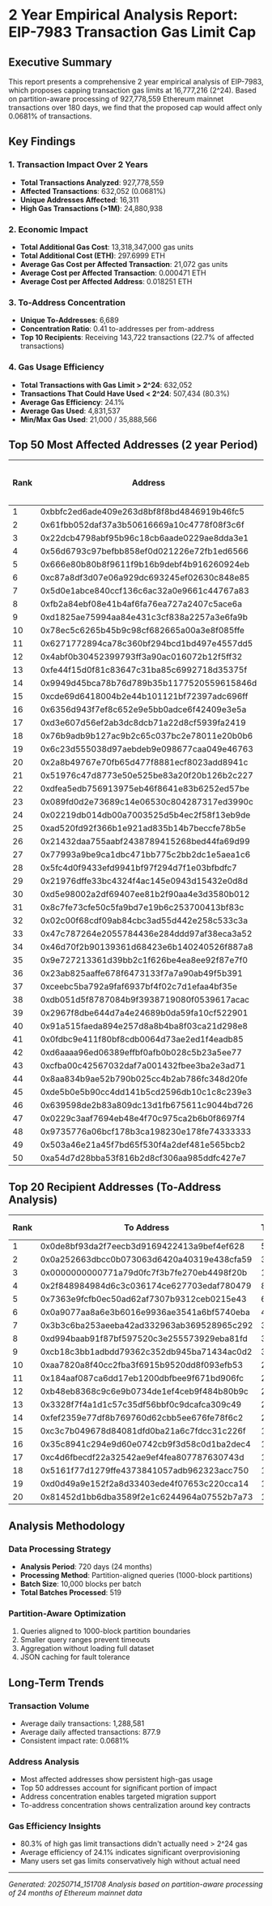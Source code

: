 # 2 Year Empirical Analysis Report: EIP-7983 Transaction Gas Limit Cap

## Executive Summary

This report presents a comprehensive 2 year empirical analysis of EIP-7983, which proposes capping transaction gas limits at 16,777,216 (2^24). Based on partition-aware processing of 927,778,559 Ethereum mainnet transactions over 180 days, we find that the proposed cap would affect only 0.0681% of transactions.

## Key Findings

### 1. Transaction Impact Over 2 Years
- **Total Transactions Analyzed**: 927,778,559
- **Affected Transactions**: 632,052 (0.0681%)
- **Unique Addresses Affected**: 16,311
- **High Gas Transactions (>1M)**: 24,880,938

### 2. Economic Impact
- **Total Additional Gas Cost**: 13,318,347,000 gas units
- **Total Additional Cost (ETH)**: 297.6999 ETH
- **Average Gas Cost per Affected Transaction**: 21,072 gas units
- **Average Cost per Affected Transaction**: 0.000471 ETH
- **Average Cost per Affected Address**: 0.018251 ETH

### 3. To-Address Concentration
- **Unique To-Addresses**: 6,689
- **Concentration Ratio**: 0.41 to-addresses per from-address
- **Top 10 Recipients**: Receiving 143,722 transactions (22.7% of affected transactions)

### 4. Gas Usage Efficiency
- **Total Transactions with Gas Limit > 2^24**: 632,052
- **Transactions That Could Have Used < 2^24**: 507,434 (80.3%)
- **Average Gas Efficiency**: 24.1%
- **Average Gas Used**: 4,831,537
- **Min/Max Gas Used**: 21,000 / 35,888,566

## Top 50 Most Affected Addresses (2 year Period)

| Rank | Address | Transactions | Avg Gas Limit | Max Gas Limit | Total Excess Gas | Additional Gas Cost | Est. Additional Cost (ETH) |
|------|---------|--------------|---------------|---------------|------------------|---------------------|----------------------------|
| 1 | 0xbbfc2ed6ade409e263d8bf8f8bd4846919b46fc5 | 6440 | 18,500,000 | 18,500,000 | 11,094,728,960 | 135,240,000 | 0.000643 |
| 2 | 0x61fbb052daf37a3b50616669a10c4778f08f3c6f | 4507 | 18,637,683 | 32,400,000 | 8,385,123,302 | 94,647,000 | 0.000154 |
| 3 | 0x22dcb4798abf95b96c18cb6aade0229ae8dda3e1 | 3860 | 19,967,162 | 20,025,269 | 12,313,191,235 | 81,060,000 | 0.000026 |
| 4 | 0x56d6793c97befbb858ef0d021226e72fb1ed6566 | 3820 | 18,500,000 | 18,500,000 | 6,581,034,880 | 80,220,000 | 0.000742 |
| 5 | 0x666e80b80b8f9611f9b16b9debf4b916260924eb | 3021 | 18,500,000 | 18,500,000 | 5,204,530,464 | 63,441,000 | 0.000509 |
| 6 | 0xc87a8df3d07e06a929dc693245ef02630c848e85 | 2779 | 23,001,248 | 30,000,000 | 17,296,584,405 | 58,359,000 | 0.000062 |
| 7 | 0x5d0e1abce840ccf136c6ac32a0e9661c44767a83 | 2754 | 18,500,000 | 18,500,000 | 4,744,547,136 | 57,834,000 | 0.000404 |
| 8 | 0xfb2a84ebf08e41b4af6fa76ea727a2407c5ace6a | 2686 | 18,500,000 | 18,500,000 | 4,627,397,824 | 56,406,000 | 0.000456 |
| 9 | 0xd1825ae75994aa84e431c3cf838a2257a3e6fa9b | 2577 | 18,500,000 | 18,500,000 | 4,439,614,368 | 54,117,000 | 0.000549 |
| 10 | 0x78ec5c6265b45b9c98cf682665a00a3e8f085ffe | 1866 | 25,687,525 | 36,000,000 | 16,626,637,452 | 39,186,000 | 0.000019 |
| 11 | 0x6271772894ca78c360bf294bcd1bd497e4557dd5 | 1816 | 18,500,000 | 18,500,000 | 3,128,575,744 | 38,136,000 | 0.000671 |
| 12 | 0x4abf0b30452399793ff3a90ac016072b12f5ff32 | 1786 | 20,680,055 | 29,646,825 | 6,970,469,795 | 37,506,000 | 0.000061 |
| 13 | 0xfe44f15d0f81c83647c31ba85c6992718d35375f | 1749 | 18,500,000 | 18,500,000 | 3,013,149,216 | 36,729,000 | 0.000541 |
| 14 | 0x9949d45bca78b76d789b35b1177520559615846d | 1740 | 18,500,000 | 18,500,000 | 2,997,644,160 | 36,540,000 | 0.000567 |
| 15 | 0xcde69d6418004b2e44b101121bf72397adc696ff | 1658 | 23,458,798 | 32,400,000 | 11,078,062,604 | 34,818,000 | 0.000010 |
| 16 | 0x6356d943f7ef8c652e9e5bb0adce6f42409e3e5a | 1603 | 18,500,000 | 18,500,000 | 2,761,622,752 | 33,663,000 | 0.001168 |
| 17 | 0xd3e607d56ef2ab3dc8dcb71a22d8cf5939fa2419 | 1581 | 18,341,442 | 24,000,000 | 2,473,041,504 | 33,201,000 | 0.000093 |
| 18 | 0x76b9adb9b127ac9b2c65c037bc2e78011e20b0b6 | 1517 | 18,500,000 | 18,500,000 | 2,613,463,328 | 31,857,000 | 0.000738 |
| 19 | 0x6c23d555038d97aebdeb9e098677caa049e46763 | 1506 | 18,500,000 | 18,500,000 | 2,594,512,704 | 31,626,000 | 0.000806 |
| 20 | 0x2a8b49767e70fb65d477f8881ecf8023add8941c | 1491 | 34,277,600 | 35,947,097 | 26,093,072,038 | 62,622,000 | 0.000038 |
| 21 | 0x51976c47d8773e50e525be83a20f20b126b2c227 | 1463 | 18,500,000 | 18,500,000 | 2,520,432,992 | 30,723,000 | 0.000780 |
| 22 | 0xdfea5edb756913975eb46f8641e83b6252ed57be | 1426 | 18,500,000 | 18,500,000 | 2,456,689,984 | 29,946,000 | 0.000721 |
| 23 | 0x089fd0d2e73689c14e06530c804287317ed3990c | 1419 | 18,500,000 | 18,500,000 | 2,444,630,496 | 29,799,000 | 0.000978 |
| 24 | 0x02219db014db00a7003525d5b4ec2f58f13eb9de | 1405 | 18,500,000 | 18,500,000 | 2,420,511,520 | 29,505,000 | 0.000636 |
| 25 | 0xad520fd92f366b1e921ad835b14b7beccfe78b5e | 1399 | 18,500,000 | 18,500,000 | 2,410,174,816 | 29,379,000 | 0.000470 |
| 26 | 0x21432daa755aabf2438789415268bed44fa69d99 | 1384 | 18,500,000 | 18,500,000 | 2,384,333,056 | 29,064,000 | 0.000666 |
| 27 | 0x77993a9be9ca1dbc471bb775c2bb2dc1e5aea1c6 | 1377 | 18,500,000 | 18,500,000 | 2,372,273,568 | 28,917,000 | 0.000540 |
| 28 | 0x5fc4d0f9433efd9941bf97f294d7f1e03bfbdfc7 | 1373 | 18,500,000 | 18,500,000 | 2,365,382,432 | 28,833,000 | 0.000454 |
| 29 | 0x21976dffe33bc4324f4ac145e0943d15432e0d8d | 1338 | 18,500,000 | 18,500,000 | 2,305,084,992 | 28,098,000 | 0.000320 |
| 30 | 0xd5e98002a2df69407ee81b2f90aa4e3d3580b012 | 1286 | 18,500,000 | 18,500,000 | 2,215,500,224 | 27,006,000 | 0.000452 |
| 31 | 0x8c7fe73cfe50c5fa9bd7e19b6c253700413bf83c | 1272 | 18,500,000 | 18,500,000 | 2,191,381,248 | 26,712,000 | 0.000906 |
| 32 | 0x02c00f68cdf09ab84cbc3ad55d442e258c533c3a | 1265 | 18,500,000 | 18,500,000 | 2,179,321,760 | 26,565,000 | 0.000614 |
| 33 | 0x47c787264e2055784436e284ddd97af38eca3a52 | 1256 | 18,500,000 | 18,500,000 | 2,163,816,704 | 26,376,000 | 0.000444 |
| 34 | 0x46d70f2b90139361d68423e6b140240526f887a8 | 1219 | 18,500,000 | 18,500,000 | 2,100,073,696 | 25,599,000 | 0.000568 |
| 35 | 0x9e727213361d39bb2c1f626be4ea8ee92f87e7f0 | 1193 | 18,500,000 | 18,500,000 | 2,055,281,312 | 25,053,000 | 0.000444 |
| 36 | 0x23ab825aaffe678f6473133f7a7a90ab49f5b391 | 1191 | 33,471,786 | 35,935,818 | 19,883,232,921 | 25,011,000 | 0.000015 |
| 37 | 0xceebc5ba792a9faf6937bf4f02c7d1efaa4bf35e | 1186 | 18,500,000 | 18,500,000 | 2,043,221,824 | 24,906,000 | 0.001395 |
| 38 | 0xdb051d5f8787084b9f3938719080f0539617acac | 1178 | 18,500,000 | 18,500,000 | 2,029,439,552 | 24,738,000 | 0.000556 |
| 39 | 0x2967f8dbe644d7a4e24689b0da59fa10cf522901 | 1175 | 18,500,000 | 18,500,000 | 2,024,271,200 | 24,675,000 | 0.000536 |
| 40 | 0x91a515faeda894e257d8a8b4ba8f03ca21d298e8 | 1164 | 18,500,000 | 18,500,000 | 2,005,320,576 | 24,444,000 | 0.000534 |
| 41 | 0x0fdbc9e411f80bf8cdb0064d73ae2ed1f4eadb85 | 1162 | 18,500,000 | 18,500,000 | 2,001,875,008 | 24,402,000 | 0.000985 |
| 42 | 0xd6aaaa96ed06389effbf0afb0b028c5b23a5ee77 | 1153 | 24,489,332 | 25,416,303 | 8,892,069,313 | 24,213,000 | 0.000007 |
| 43 | 0xcfba00c42567032daf7a001432fbee3ba2e3ad71 | 1152 | 18,500,000 | 18,500,000 | 1,984,647,168 | 24,192,000 | 0.000733 |
| 44 | 0x8aa834b9ae52b790b025cc4b2ab786fc348d20fe | 1148 | 18,500,000 | 18,500,000 | 1,977,756,032 | 24,108,000 | 0.000478 |
| 45 | 0xde5b0e5b90cc4dd141b5cd2596db10c1c8c239e3 | 1144 | 18,500,000 | 18,500,000 | 1,970,864,896 | 24,024,000 | 0.000522 |
| 46 | 0x639598de2b83a809dc13d1fb675611c9044bd726 | 1131 | 18,500,000 | 18,500,000 | 1,948,468,704 | 23,751,000 | 0.000533 |
| 47 | 0x0229c3aaf7694eb48e4f70c975ca2b6b0f8697f4 | 1106 | 18,500,000 | 18,500,000 | 1,905,399,104 | 23,226,000 | 0.000682 |
| 48 | 0x9735776a06bcf178b3ca198230e178fe74333333 | 1104 | 20,093,911 | 20,094,357 | 3,661,631,637 | 23,184,000 | 0.000009 |
| 49 | 0x503a46e21a45f7bd65f530f4a2def481e565bcb2 | 1103 | 18,500,000 | 18,500,000 | 1,900,230,752 | 23,163,000 | 0.000634 |
| 50 | 0xa54d7d28bba53f816b2d8cf306aa985ddfc427e7 | 1101 | 19,465,411 | 20,000,000 | 2,959,703,184 | 23,121,000 | 0.000024 |


## Top 20 Recipient Addresses (To-Address Analysis)

| Rank | To Address | Transactions | Avg Gas Limit | Max Gas Limit |
|------|------------|--------------|---------------|---------------|
| 1 | 0x0de8bf93da2f7eecb3d9169422413a9bef4ef628 | 58140 | 22,830,430 | 36,000,000 |
| 2 | 0x0a252663dbcc0b073063d6420a40319e438cfa59 | 36354 | 27,928,680 | 36,000,000 |
| 3 | 0x0000000000771a79d0fc7f3b7fe270eb4498f20b | 16110 | 20,915,017 | 34,849,371 |
| 4 | 0x2f848984984d6c3c036174ce627703edaf780479 | 8759 | 22,849,039 | 35,838,106 |
| 5 | 0x7363e9fcfb0ec50ad62af7307b9312ceb0215e43 | 6440 | 18,500,000 | 18,500,000 |
| 6 | 0x0a9077aa8a6e3b6016e9936ae3541a6bf5740eba | 4484 | 18,576,342 | 32,400,000 |
| 7 | 0x3b3c6ba253aeeba42ad332963ab369528965c292 | 3840 | 18,500,000 | 18,500,000 |
| 8 | 0xd994baab91f87bf597520c3e255573929eba81fd | 3820 | 18,500,000 | 18,500,000 |
| 9 | 0xcb18c3bb1adbdd79362c352db945ba71434ac0d2 | 3021 | 18,500,000 | 18,500,000 |
| 10 | 0xaa7820a8f40cc2fba3f6915b9520dd8f093efb53 | 2754 | 18,500,000 | 18,500,000 |
| 11 | 0x184aaf087ca6dd17eb1200dbfbee9f671bd906fc | 2577 | 18,500,000 | 18,500,000 |
| 12 | 0xb48eb8368c9c6e9b0734de1ef4ceb9f484b80b9c | 2513 | 26,137,980 | 30,000,000 |
| 13 | 0x3328f7f4a1d1c57c35df56bbf0c9dcafca309c49 | 2484 | 28,466,465 | 30,000,000 |
| 14 | 0xfef2359e77df8b769760d62cbb5ee676fe78f6c2 | 2354 | 25,078,776 | 33,050,400 |
| 15 | 0xc3c7b049678d84081dfd0ba21a6c7fdcc31c226f | 1845 | 24,057,412 | 33,737,454 |
| 16 | 0x35c8941c294e9d60e0742cb9f3d58c0d1ba2dec4 | 1815 | 23,896,162 | 30,000,000 |
| 17 | 0xc4d6fbecdf22a32542ae9ef4fea807787630743d | 1740 | 18,500,000 | 18,500,000 |
| 18 | 0x5161f77d1279ffe4373841057adb962323acc750 | 1603 | 18,500,000 | 18,500,000 |
| 19 | 0xd0d49a9e152f2a8d33403ede4f07653c220cca14 | 1517 | 18,500,000 | 18,500,000 |
| 20 | 0x81452d1bb6dba3589f2e1c6244964a07552b7a73 | 1506 | 18,500,000 | 18,500,000 |


## Analysis Methodology

### Data Processing Strategy
- **Analysis Period**: 720 days (24 months)
- **Processing Method**: Partition-aligned queries (1000-block partitions)
- **Batch Size**: 10,000 blocks per batch
- **Total Batches Processed**: 519

### Partition-Aware Optimization
1. Queries aligned to 1000-block partition boundaries
2. Smaller query ranges prevent timeouts
3. Aggregation without loading full dataset
4. JSON caching for fault tolerance

## Long-Term Trends

### Transaction Volume
- Average daily transactions: 1,288,581
- Average daily affected transactions: 877.9
- Consistent impact rate: 0.0681%

### Address Analysis
- Most affected addresses show persistent high-gas usage
- Top 50 addresses account for significant portion of impact
- Address concentration enables targeted migration support
- To-address concentration shows centralization around key contracts

### Gas Efficiency Insights
- 80.3% of high gas limit transactions didn't actually need > 2^24 gas
- Average efficiency of 24.1% indicates significant overprovisioning
- Many users set gas limits conservatively high without actual need

---
*Generated: 20250714_151708*
*Analysis based on partition-aware processing of 24 months of Ethereum mainnet data*
